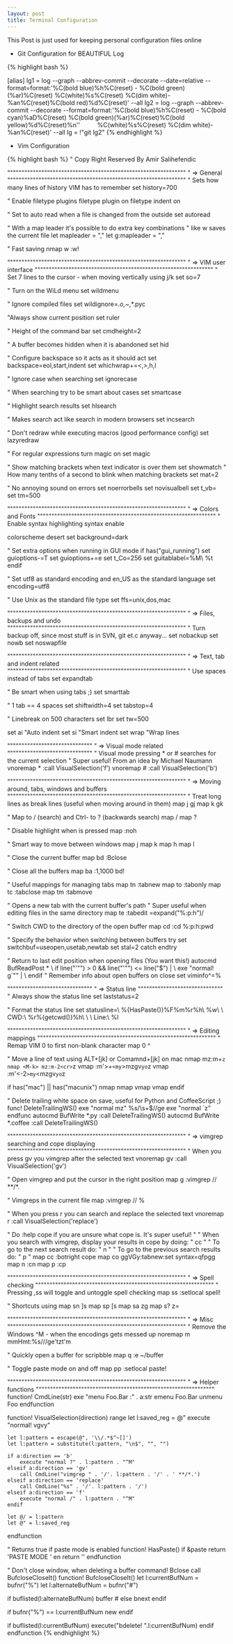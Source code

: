 ```yaml
---
layout: post
title: Terminal Configuration
---
```


This Post is just used for keeping personal configuration files online

<!--more-->

* Git Configuration for BEAUTIFUL Log

{% highlight bash %}

[alias]
    lg1 = log --graph --abbrev-commit --decorate --date=relative --format=format:'%C(bold blue)%h%C(reset) - %C(bold green)(%ar)%C(reset) %C(white)%s%C(reset) %C(dim white)- %an%C(reset)%C(bold red)%d%C(reset)' --all
    lg2 = log --graph --abbrev-commit --decorate --format=format:'%C(bold blue)%h%C(reset) - %C(bold cyan)%aD%C(reset) %C(bold green)(%ar)%C(reset)%C(bold yellow)%d%C(reset)%n''          %C(white)%s%C(reset) %C(dim white)- %an%C(reset)' --all
    lg = !"git lg2"
{% endhighlight %}


* Vim Configuration

{% highlight bash %}
" Copy Right Reserved By Amir Salihefendic

"""""""""""""""""""""""""""""""""""""""""""""""""""""""""""""""
" => General
"""""""""""""""""""""""""""""""""""""""""""""""""""""""""""""""
" Sets how many lines of history VIM has to remember
set history=700

" Enable filetype plugins
filetype plugin on
filetype indent on

" Set to auto read when a file is changed from the outside
set autoread

" With a map leader it's possible to do extra key combinations
" like <leader>w saves the current file
let mapleader = ","
let g:mapleader = ","

" Fast saving
nmap <leader>w :w!<cr>


"""""""""""""""""""""""""""""""""""""""""""""""""""""""""""""""
" => VIM user interface
"""""""""""""""""""""""""""""""""""""""""""""""""""""""""""""""
" Set 7 lines to the cursor - when moving vertically using j/k
set so=7

" Turn on the WiLd menu
set wildmenu

" Ignore compiled files
set wildignore=*.o,*~,*.pyc

"Always show current position
set ruler

" Height of the command bar
set cmdheight=2

" A buffer becomes hidden when it is abandoned
set hid

" Configure backspace so it acts as it should act
set backspace=eol,start,indent
set whichwrap+=<,>,h,l

" Ignore case when searching
set ignorecase

" When searching try to be smart about cases
set smartcase

" Highlight search results
set hlsearch

" Makes search act like search in modern browsers
set incsearch

" Don't redraw while executing macros (good performance config)
set lazyredraw

" For regular expressions turn magic on
set magic

" Show matching brackets when text indicator is over them
set showmatch
" How many tenths of a second to blink when matching brackets
set mat=2

" No annoying sound on errors
set noerrorbells
set novisualbell
set t_vb=
set tm=500


"""""""""""""""""""""""""""""""""""""""""""""""""""""""""""""""
" => Colors and Fonts
"""""""""""""""""""""""""""""""""""""""""""""""""""""""""""""""
" Enable syntax highlighting
syntax enable

colorscheme desert
set background=dark

" Set extra options when running in GUI mode
if has("gui_running")
    set guioptions-=T
    set guioptions+=e
    set t_Co=256
    set guitablabel=%M\ %t
endif

" Set utf8 as standard encoding and en_US as the standard language
set encoding=utf8

" Use Unix as the standard file type
set ffs=unix,dos,mac


"""""""""""""""""""""""""""""""""""""""""""""""""""""""""""""""
" => Files, backups and undo
"""""""""""""""""""""""""""""""""""""""""""""""""""""""""""""""
" Turn backup off, since most stuff is in SVN, git et.c anyway...
set nobackup
set nowb
set noswapfile


"""""""""""""""""""""""""""""""""""""""""""""""""""""""""""""""
" => Text, tab and indent related
"""""""""""""""""""""""""""""""""""""""""""""""""""""""""""""""
" Use spaces instead of tabs
set expandtab

" Be smart when using tabs ;)
set smarttab

" 1 tab == 4 spaces
set shiftwidth=4
set tabstop=4

" Linebreak on 500 characters
set lbr
set tw=500

set ai "Auto indent
set si "Smart indent
set wrap "Wrap lines


""""""""""""""""""""""""""""""
" => Visual mode related
""""""""""""""""""""""""""""""
" Visual mode pressing * or # searches for the current selection
" Super useful! From an idea by Michael Naumann
vnoremap <silent> * :call VisualSelection('f')<CR>
vnoremap <silent> # :call VisualSelection('b')<CR>


"""""""""""""""""""""""""""""""""""""""""""""""""""""""""""""""
" => Moving around, tabs, windows and buffers
"""""""""""""""""""""""""""""""""""""""""""""""""""""""""""""""
" Treat long lines as break lines (useful when moving around in them)
map j gj
map k gk

" Map <Space> to / (search) and Ctrl-<Space> to ? (backwards search)
map <space> /
map <c-space> ?

" Disable highlight when <leader><cr> is pressed
map <silent> <leader><cr> :noh<cr>

" Smart way to move between windows
map <C-j> <C-W>j
map <C-k> <C-W>k
map <C-h> <C-W>h
map <C-l> <C-W>l

" Close the current buffer
map <leader>bd :Bclose<cr>

" Close all the buffers
map <leader>ba :1,1000 bd!<cr>

" Useful mappings for managing tabs
map <leader>tn :tabnew<cr>
map <leader>to :tabonly<cr>
map <leader>tc :tabclose<cr>
map <leader>tm :tabmove

" Opens a new tab with the current buffer's path
" Super useful when editing files in the same directory
map <leader>te :tabedit <c-r>=expand("%:p:h")<cr>/

" Switch CWD to the directory of the open buffer
map <leader>cd :cd %:p:h<cr>:pwd<cr>

" Specify the behavior when switching between buffers
try
  set switchbuf=useopen,usetab,newtab
  set stal=2
catch
endtry

" Return to last edit position when opening files (You want this!)
autocmd BufReadPost *
     \ if line("'\"") > 0 && line("'\"") <= line("$") |
     \   exe "normal! g`\"" |
     \ endif
" Remember info about open buffers on close
set viminfo^=%


""""""""""""""""""""""""""""""
" => Status line
""""""""""""""""""""""""""""""
" Always show the status line
set laststatus=2

" Format the status line
set statusline=\ %{HasPaste()}%F%m%r%h\ %w\ \ CWD:\ %r%{getcwd()}%h\ \ \ Line:\ %l


"""""""""""""""""""""""""""""""""""""""""""""""""""""""""""""""
" => Editing mappings
"""""""""""""""""""""""""""""""""""""""""""""""""""""""""""""""
" Remap VIM 0 to first non-blank character
map 0 ^

" Move a line of text using ALT+[jk] or Comamnd+[jk] on mac
nmap <M-j> mz:m+<cr>`z
nmap <M-k> mz:m-2<cr>`z
vmap <M-j> :m'>+<cr>`<my`>mzgv`yo`z
vmap <M-k> :m'<-2<cr>`>my`<mzgv`yo`z

if has("mac") || has("macunix")
  nmap <D-j> <M-j>
  nmap <D-k> <M-k>
  vmap <D-j> <M-j>
  vmap <D-k> <M-k>
endif

" Delete trailing white space on save, useful for Python and CoffeeScript ;)
func! DeleteTrailingWS()
  exe "normal mz"
  %s/\s\+$//ge
  exe "normal `z"
endfunc
autocmd BufWrite *.py :call DeleteTrailingWS()
autocmd BufWrite *.coffee :call DeleteTrailingWS()


"""""""""""""""""""""""""""""""""""""""""""""""""""""""""""""""
" => vimgrep searching and cope displaying
"""""""""""""""""""""""""""""""""""""""""""""""""""""""""""""""
" When you press gv you vimgrep after the selected text
vnoremap <silent> gv :call VisualSelection('gv')<CR>

" Open vimgrep and put the cursor in the right position
map <leader>g :vimgrep // **/*.<left><left><left><left><left><left><left>

" Vimgreps in the current file
map <leader><space> :vimgrep // <C-R>%<C-A><right><right><right><right><right><right><right><right><right>

" When you press <leader>r you can search and replace the selected text
vnoremap <silent> <leader>r :call VisualSelection('replace')<CR>

" Do :help cope if you are unsure what cope is. It's super useful!
"
" When you search with vimgrep, display your results in cope by doing:
"   <leader>cc
"
" To go to the next search result do:
"   <leader>n
"
" To go to the previous search results do:
"   <leader>p
"
map <leader>cc :botright cope<cr>
map <leader>co ggVGy:tabnew<cr>:set syntax=qf<cr>pgg
map <leader>n :cn<cr>
map <leader>p :cp<cr>


"""""""""""""""""""""""""""""""""""""""""""""""""""""""""""""""
" => Spell checking
"""""""""""""""""""""""""""""""""""""""""""""""""""""""""""""""
" Pressing ,ss will toggle and untoggle spell checking
map <leader>ss :setlocal spell!<cr>

" Shortcuts using <leader>
map <leader>sn ]s
map <leader>sp [s
map <leader>sa zg
map <leader>s? z=


"""""""""""""""""""""""""""""""""""""""""""""""""""""""""""""""
" => Misc
"""""""""""""""""""""""""""""""""""""""""""""""""""""""""""""""
" Remove the Windows ^M - when the encodings gets messed up
noremap <Leader>m mmHmt:%s/<C-V><cr>//ge<cr>'tzt'm

" Quickly open a buffer for scripbble
map <leader>q :e ~/buffer<cr>

" Toggle paste mode on and off
map <leader>pp :setlocal paste!<cr>



"""""""""""""""""""""""""""""""""""""""""""""""""""""""""""""""
" => Helper functions
"""""""""""""""""""""""""""""""""""""""""""""""""""""""""""""""
function! CmdLine(str)
    exe "menu Foo.Bar :" . a:str
    emenu Foo.Bar
    unmenu Foo
endfunction

function! VisualSelection(direction) range
    let l:saved_reg = @"
    execute "normal! vgvy"

    let l:pattern = escape(@", '\\/.*$^~[]')
    let l:pattern = substitute(l:pattern, "\n$", "", "")

    if a:direction == 'b'
        execute "normal ?" . l:pattern . "^M"
    elseif a:direction == 'gv'
        call CmdLine("vimgrep " . '/'. l:pattern . '/' . ' **/*.')
    elseif a:direction == 'replace'
        call CmdLine("%s" . '/'. l:pattern . '/')
    elseif a:direction == 'f'
        execute "normal /" . l:pattern . "^M"
    endif

    let @/ = l:pattern
    let @" = l:saved_reg
endfunction


" Returns true if paste mode is enabled
function! HasPaste()
    if &paste
        return 'PASTE MODE  '
    en
    return ''
endfunction

" Don't close window, when deleting a buffer
command! Bclose call <SID>BufcloseCloseIt()
function! <SID>BufcloseCloseIt()
   let l:currentBufNum = bufnr("%")
   let l:alternateBufNum = bufnr("#")

   if buflisted(l:alternateBufNum)
     buffer #
   else
     bnext
   endif

   if bufnr("%") == l:currentBufNum
     new
   endif

   if buflisted(l:currentBufNum)
     execute("bdelete! ".l:currentBufNum)
   endif
endfunction
{% endhighlight %}
